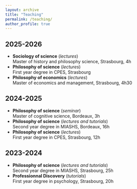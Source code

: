 ```yaml
---
layout: archive
title: "Teaching"
permalink: /teaching/
author_profile: true
---
```

2025-2026
------------
- **Sociology of science** (*lectures*)   
Master of history and philosophy science, Strasbourg, 4h
- **Philosophy of science** (*lectures*)   
First year degree in CPES, Strasbourg
- **Philosophy of economics** (*lectures*)   
Master of economics and management, Strasbourg, 4h30

2024-2025
------------
- **Philosophy of science** (*seminar*)   
Master of cognitive science, Bordeaux, 3h
- **Philosophy of science** (*lectures and tutorials*)   
Second year degree in MIASHS, Bordeaux, 16h
- **Philosophy of science** (*lectures*)   
First year degree in CPES, Strasbourg, 12h

2023-2024
-------------

- **Philosophy of science** (*lectures and tutorials*)   
Second year degree in MIASHS, Strasbourg, 25h
- **Professionnal Discovery** (*tutorials*)   
First year degree in psychology, Strasbourg, 20h

